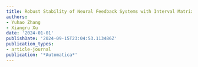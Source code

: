 ```yaml
---
title: Robust Stability of Neural Feedback Systems with Interval Matrix Uncertainties
authors:
- Yuhao Zhang
- Xiangru Xu
date: '2024-01-01'
publishDate: '2024-09-15T23:04:53.113486Z'
publication_types:
- article-journal
publication: '*Automatica*'
---
```

